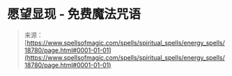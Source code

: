 <!--yml

category: 未分类

date: 2024-06-12 19:00:27

-->

# 愿望显现 - 免费魔法咒语

> 来源：[https://www.spellsofmagic.com/spells/spiritual_spells/energy_spells/18780/page.html#0001-01-01](https://www.spellsofmagic.com/spells/spiritual_spells/energy_spells/18780/page.html#0001-01-01)
